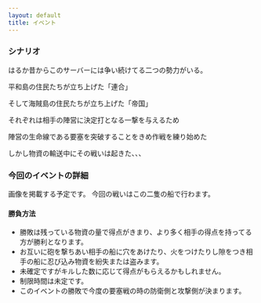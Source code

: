 ```yaml
---
layout: default
title: イベント
---
```


### シナリオ
はるか昔からこのサーバーには争い続けてる二つの勢力がいる。

平和島の住民たちが立ち上げた「連合」

そして海賊島の住民たちが立ち上げた「帝国」

それぞれは相手の陣営に決定打となる一撃を与えるため

陣営の生命線である要塞を突破することをきめ作戦を練り始めた

しかし物資の輸送中にその戦いは起きた、、、

### 今回のイベントの詳細
画像を掲載する予定です。
今回の戦いはこの二隻の船で行わます。

#### 勝負方法
* 勝敗は残っている物資の量で得点がきまり、より多く相手の得点を持ってる方が勝利となります。
* お互いに砲を撃ちあい相手の船に穴をあけたり、火をつけたりし隙をつき相手の船に忍び込み物資を紛失または盗みます。
* 未確定ですがキルした数に応じて得点がもらえるかもしれません。
* 制限時間は未定です。
* このイベントの勝敗で今度の要塞戦の時の防衛側と攻撃側が決まります。
